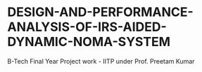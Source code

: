 # DESIGN-AND-PERFORMANCE-ANALYSIS-OF-IRS-AIDED-DYNAMIC-NOMA-SYSTEM
B-Tech Final Year Project work - IITP under Prof. Preetam Kumar

